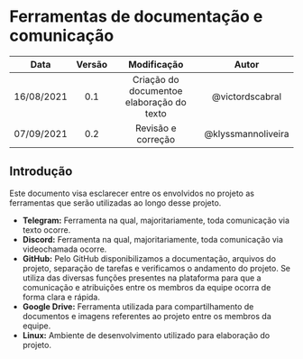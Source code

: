 # Ferramentas de documentação e comunicação

|    Data    | Versão |                Modificação                |       Autor        |
| :--------: | :----: | :---------------------------------------: | :----------------: |
| 16/08/2021 |  0.1   | Criação do documentoe elaboração do texto |  @victordscabral   |
| 07/09/2021 |  0.2   |            Revisão e correção             | @klyssmannoliveira |

## Introdução

Este documento visa esclarecer entre os envolvidos no projeto as ferramentas que serão utilizadas ao longo desse projeto.

- **Telegram:** Ferramenta na qual, majoritariamente, toda comunicação via texto ocorre.
- **Discord:** Ferramenta na qual, majoritariamente, toda comunicação via videochamada ocorre.
- **GitHub:** Pelo GitHub disponibilizamos a documentação, arquivos do projeto, separação de tarefas e verificamos o andamento do projeto. Se utiliza das diversas funções presentes na plataforma para que a comunicação e atribuições entre os membros da equipe ocorra de forma clara e rápida.
- **Google Drive:** Ferramenta utilizada para compartilhamento de documentos e imagens referentes ao projeto entre os membros da equipe.
- **Linux:** Ambiente de desenvolvimento utilizado para elaboração do projeto.

